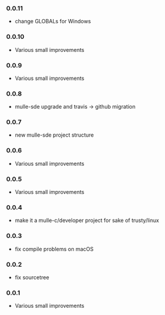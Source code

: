 ### 0.0.11

* change GLOBALs for Windows

### 0.0.10

* Various small improvements

### 0.0.9

* Various small improvements

### 0.0.8

* mulle-sde upgrade and travis -> github migration

### 0.0.7

* new mulle-sde project structure

### 0.0.6

* Various small improvements

### 0.0.5

* Various small improvements

### 0.0.4

* make it a mulle-c/developer project for sake of trusty/linux

### 0.0.3

* fix compile problems on macOS

### 0.0.2

* fix sourcetree

### 0.0.1

* Various small improvements
